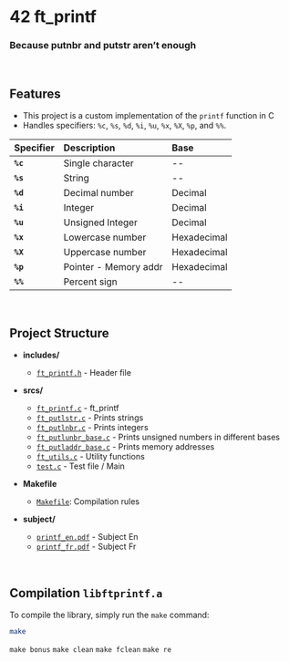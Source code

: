 # 42 ft_printf 

### Because putnbr and putstr aren’t enough


&nbsp;

## Features

- This project is a custom implementation of the `printf` function in C
- Handles specifiers: `%c`, `%s`, `%d`, `%i`, `%u`, `%x`, `%X`, `%p`, and `%%`.

| Specifier | Description        | Base        |
:-----------|:-------------------|:-------------
| **`%c`**  | Single character   | --          |
| **`%s`**  | String             | --          |
| **`%d`**  | Decimal number     | Decimal     |
| **`%i`**  | Integer            | Decimal     |
| **`%u`**  | Unsigned Integer   | Decimal     |
| **`%x`**  | Lowercase number   | Hexadecimal |
| **`%X`**  | Uppercase number   | Hexadecimal |
| **`%p`**  | Pointer - Memory addr | Hexadecimal |
| **`%%`**  | Percent sign       | --          |


&nbsp;

## Project Structure

- **includes/**
  - [`ft_printf.h`](./includes/ft_printf.h) - Header file

- **srcs/**
  - [`ft_printf.c`](./srcs/ft_printf.c) - ft_printf
  - [`ft_putlstr.c`](./srcs/ft_putlstr.c) - Prints strings
  - [`ft_putlnbr.c`](./srcs/ft_putlnbr.c) - Prints integers
  - [`ft_putlunbr_base.c`](./srcs/ft_putlunbr_base.c) - Prints unsigned numbers in different bases
  - [`ft_putladdr_base.c`](./srcs/ft_putladdr_base.c) - Prints memory addresses
  - [`ft_utils.c`](./srcs/ft_utils.c) - Utility functions
  - [`test.c`](./srcs/test.c) - Test file / Main

- **Makefile**
  - [`Makefile`](./Makefile): Compilation rules

- **subject/**
  - [`printf_en.pdf`](./subject/printf_en.pdf) - Subject En
  - [`printf_fr.pdf`](./subject/printf_fr.pdf) - Subject Fr



&nbsp;

## Compilation `libftprintf.a`

To compile the library, simply run the `make` command:

```bash
make
```
``make bonus``
``make clean``
``make fclean``
``make re``



